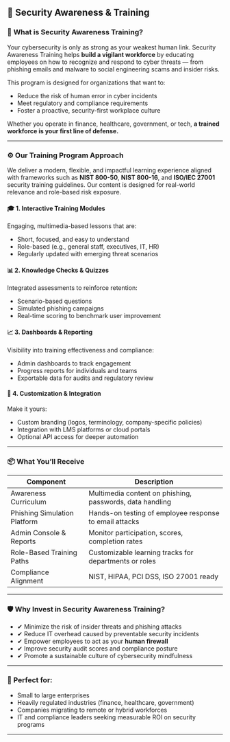 ## 🧠 Security Awareness & Training

### 🧭 **What is Security Awareness Training?**

Your cybersecurity is only as strong as your weakest human link. Security Awareness Training helps **build a vigilant workforce** by educating employees on how to recognize and respond to cyber threats — from phishing emails and malware to social engineering scams and insider risks.

This program is designed for organizations that want to:

* Reduce the risk of human error in cyber incidents
* Meet regulatory and compliance requirements
* Foster a proactive, security-first workplace culture

Whether you operate in finance, healthcare, government, or tech, **a trained workforce is your first line of defense.**

---

### ⚙️ **Our Training Program Approach**

We deliver a modern, flexible, and impactful learning experience aligned with frameworks such as **NIST 800-50**, **NIST 800-16**, and **ISO/IEC 27001** security training guidelines. Our content is designed for real-world relevance and role-based risk exposure.

#### 🎓 1. **Interactive Training Modules**

Engaging, multimedia-based lessons that are:

* Short, focused, and easy to understand
* Role-based (e.g., general staff, executives, IT, HR)
* Regularly updated with emerging threat scenarios

#### 📊 2. **Knowledge Checks & Quizzes**

Integrated assessments to reinforce retention:

* Scenario-based questions
* Simulated phishing campaigns
* Real-time scoring to benchmark user improvement

#### 📈 3. **Dashboards & Reporting**

Visibility into training effectiveness and compliance:

* Admin dashboards to track engagement
* Progress reports for individuals and teams
* Exportable data for audits and regulatory review

#### 🎨 4. **Customization & Integration**

Make it yours:

* Custom branding (logos, terminology, company-specific policies)
* Integration with LMS platforms or cloud portals
* Optional API access for deeper automation

---

### 📦 What You’ll Receive

| Component                    | Description                                              |
| ---------------------------- | -------------------------------------------------------- |
| Awareness Curriculum         | Multimedia content on phishing, passwords, data handling |
| Phishing Simulation Platform | Hands-on testing of employee response to email attacks   |
| Admin Console & Reports      | Monitor participation, scores, completion rates          |
| Role-Based Training Paths    | Customizable learning tracks for departments or roles    |
| Compliance Alignment         | NIST, HIPAA, PCI DSS, ISO 27001 ready                    |

---

### 🛡️ Why Invest in Security Awareness Training?

* ✔ Minimize the risk of insider threats and phishing attacks
* ✔ Reduce IT overhead caused by preventable security incidents
* ✔ Empower employees to act as your **human firewall**
* ✔ Improve security audit scores and compliance posture
* ✔ Promote a sustainable culture of cybersecurity mindfulness

---

### 🚀 Perfect for:

* Small to large enterprises
* Heavily regulated industries (finance, healthcare, government)
* Companies migrating to remote or hybrid workforces
* IT and compliance leaders seeking measurable ROI on security programs

---

